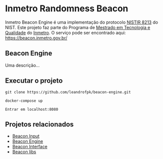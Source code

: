 # Inmetro Randomness Beacon

Inmetro Beacon Engine é uma implementação do protocolo [NISTIR 8213](https://csrc.nist.gov/projects/interoperable-randomness-beacons) do NIST.  Este projeto faz parte do Programa de [Mestrado em Tecnologia e Qualidade](http://www.inmetro.gov.br/ensino_e_pesquisa/mpmq/index.asp) do [Inmetro](https://www4.inmetro.gov.br/).  O serviço pode ser encontrado aqui: https://beacon.inmetro.gov.br/

## Beacon Engine

Uma descrição...

## Executar o projeto

```
git clone https://github.com/leandrofpk/beacon-engine.git
```

```
docker-compose up
```

```
Entrar em localhost:8080
```

## Projetos relacionados

 * [Beacon Input](https://github.com/leandrofpk/beacon-input)
 * [Beacon Engine](https://github.com/leandrofpk/beacon-engine)
 * [Beacon Interface](https://github.com/leandrofpk/beacon-interface) 
 * [Beacon libs](https://github.com/leandrofpk/beacon-libs)
